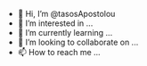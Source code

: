 - 👋 Hi, I’m @tasosApostolou
- 👀 I’m interested in ...
- 🌱 I’m currently learning ...
- 💞️ I’m looking to collaborate on ...
- 📫 How to reach me ...

<!---
tasosApostolou/tasosApostolou is a ✨ special ✨ repository because its `README.md` (this file) appears on your GitHub profile.
You can click the Preview link to take a look at your changes.
--->
